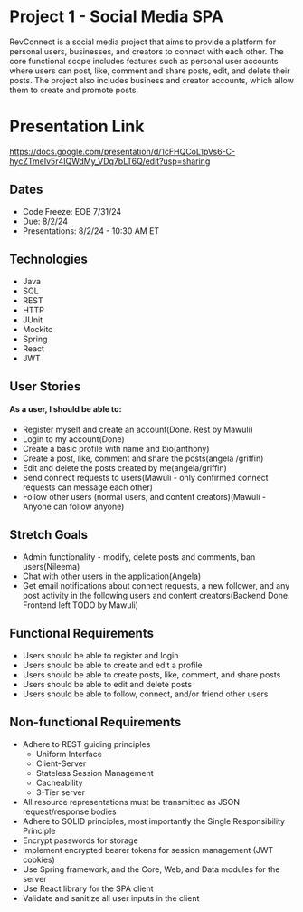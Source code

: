 # Project 1 - Social Media SPA
RevConnect is a social media project that aims to provide a platform for personal users, businesses, and creators to 
connect with each other. The core functional scope includes features such as personal user accounts where users can post, like, 
comment and share posts, edit, and delete their posts. The project also includes business and creator accounts, which allow 
them to create and promote posts.

# Presentation Link 
https://docs.google.com/presentation/d/1cFHQCoL1pVs6-C-hycZTmeIv5r4IQWdMy_VDq7bLT6Q/edit?usp=sharing


## Dates
 - Code Freeze: EOB 7/31/24
 - Due: 8/2/24
 - Presentations: 8/2/24 - 10:30 AM ET

## Technologies
 - Java
 - SQL
 - REST
 - HTTP
 - JUnit
 - Mockito
 - Spring
 - React
 - JWT

## User Stories
#### As a user, I should be able to:
 - Register myself and create an account(Done. Rest by Mawuli)
 - Login to my account(Done)
 - Create a basic profile with name and bio(anthony)
 - Create a post, like, comment and share the posts(angela /griffin)
 - Edit and delete the posts created by me(angela/griffin)
 - Send connect requests to users(Mawuli - only confirmed connect requests can message each other)
 - Follow other users (normal users, and content creators)(Mawuli - Anyone can follow anyone)

## Stretch Goals
 - Admin functionality - modify, delete posts and comments, ban users(Nileema)
 - Chat with other users in the application(Angela)
 - Get email notifications about connect requests, a new follower, and any post activity in the following users and content creators(Backend Done. Frontend left TODO by Mawuli)

## Functional Requirements
 - Users should be able to register and login
 - Users should be able to create and edit a profile
 - Users should be able to create posts, like, comment, and share posts
 - Users should be able to edit and delete posts
 - Users should be able to follow, connect, and/or friend other users

## Non-functional Requirements
 - Adhere to REST guiding principles
   - Uniform Interface
   - Client-Server
   - Stateless Session Management
   - Cacheability
   - 3-Tier server
 - All resource representations must be transmitted as JSON request/response bodies
 - Adhere to SOLID principles, most importantly the Single Responsibility Principle
 - Encrypt passwords for storage
 - Implement encrypted bearer tokens for session management (JWT cookies)
 - Use Spring framework, and the Core, Web, and Data modules for the server
 - Use React library for the SPA client
 - Validate and sanitize all user inputs in the client



<!-- To set up email service -->

